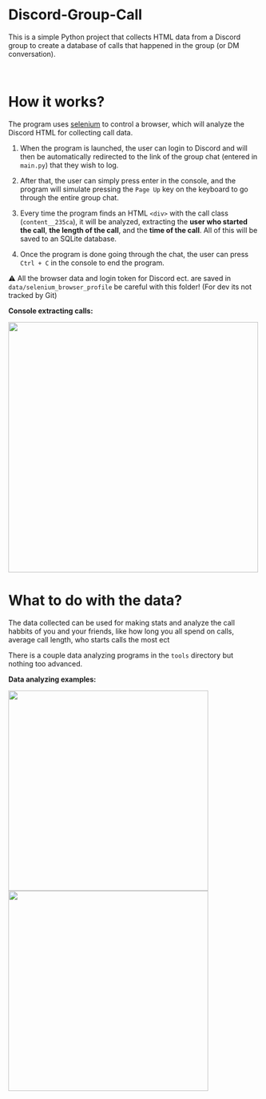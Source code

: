 # Discord-Group-Call

This is a simple Python project that collects HTML data from a Discord group to create a database of calls that happened in the group (or DM conversation).

<br>

# How it works?

The program uses [selenium](https://github.com/SeleniumHQ/selenium/tree/trunk) to control a browser, which will analyze the Discord HTML for collecting call data.

1. When the program is launched, the user can login to Discord and will then be automatically redirected to the link of the group chat (entered in `main.py`) that they wish to log.

3. After that, the user can simply press enter in the console, and the program will simulate pressing the `Page Up` key on the keyboard to go through the entire group chat.

4. Every time the program finds an HTML `<div>` with the call class (`content__235ca`), it will be analyzed, extracting the **user who started the call**, **the length of the call**, and the **time of the call**. All of this will be saved to an SQLite database.

5. Once the program is done going through the chat, the user can press `Ctrl + C` in the console to end the program.

⚠ All the browser data and login token for Discord ect. are saved in `data/selenium_browser_profile` be careful with this folder! (For dev its not tracked by Git)

**Console extracting calls:**

<img src="https://github.com/user-attachments/assets/e8259974-a5d5-4521-97f4-e1fda5cbcdad" width="500">

<br>

# What to do with the data?

The data collected can be used for making stats and analyze the call habbits of you and your friends, like how long you all spend on calls, average call length, who starts calls the most ect

There is a couple data analyzing programs in the `tools` directory but nothing too advanced.

**Data analyzing examples:**

<img src="https://github.com/user-attachments/assets/de9579f5-0d2f-464a-b222-1246e7c20352" width="400">
<img src="https://github.com/user-attachments/assets/a3b0a148-8a22-4cd3-a154-2d26073f68b9" width="400">

